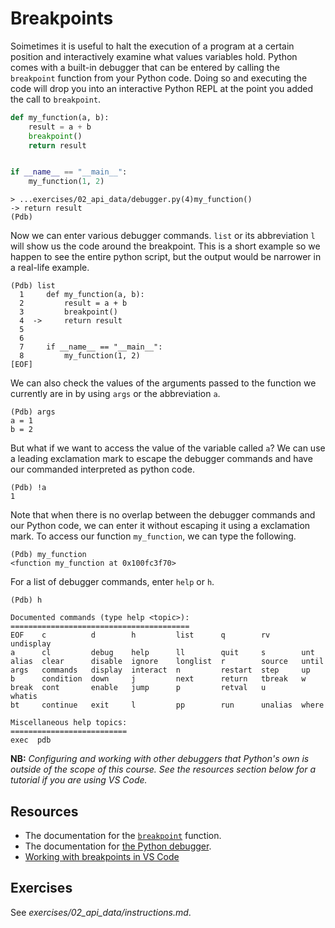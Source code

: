 # Breakpoints

Soimetimes it is useful to halt the execution of a program at a certain position and interactively examine what values variables hold. Python comes with a built-in debugger that can be entered by calling the `breakpoint` function from your Python code. Doing so and executing the code will drop you into an interactive Python REPL at the point you added the call to `breakpoint`.

```python
def my_function(a, b):
    result = a + b
    breakpoint()
    return result


if __name__ == "__main__":
    my_function(1, 2)
```

```
> ...exercises/02_api_data/debugger.py(4)my_function()
-> return result
(Pdb)
```

Now we can enter various debugger commands. `list` or its abbreviation `l` will show us the code around the breakpoint. This is a short example so we happen to see the entire python script, but the output would be narrower in a real-life example.

```
(Pdb) list
  1  	def my_function(a, b):
  2  	    result = a + b
  3  	    breakpoint()
  4  ->	    return result
  5
  6
  7  	if __name__ == "__main__":
  8  	    my_function(1, 2)
[EOF]
```

We can also check the values of the arguments passed to the function we currently are in by using `args` or the abbreviation `a`.

```
(Pdb) args
a = 1
b = 2
```

But what if we want to access the value of the variable called `a`? We can use a leading exclamation mark to escape the debugger commands and have our commanded interpreted as python code.

```
(Pdb) !a
1
```

Note that when there is no overlap between the debugger commands and our Python code, we can enter it without escaping it using a exclamation mark. To access our function `my_function`, we can type the following.

```
(Pdb) my_function
<function my_function at 0x100fc3f70>
```

For a list of debugger commands, enter `help` or `h`.

```
(Pdb) h

Documented commands (type help <topic>):
========================================
EOF    c          d        h         list      q        rv       undisplay
a      cl         debug    help      ll        quit     s        unt
alias  clear      disable  ignore    longlist  r        source   until
args   commands   display  interact  n         restart  step     up
b      condition  down     j         next      return   tbreak   w
break  cont       enable   jump      p         retval   u        whatis
bt     continue   exit     l         pp        run      unalias  where

Miscellaneous help topics:
==========================
exec  pdb
```

**NB:** _Configuring and working with other debuggers that Python's own is outside of the scope of this course. See the resources section below for a tutorial if you are using VS Code._

## Resources

* The documentation for the [`breakpoint`](https://docs.python.org/3/library/functions.html#breakpoint) function.
* The documentation for [the Python debugger](https://docs.python.org/3/library/pdb.html).
* [Working with breakpoints in VS Code](https://code.visualstudio.com/docs/python/debugging)

## Exercises

See _exercises/02_api_data/instructions.md_.
